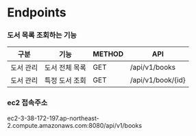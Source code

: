 # Endpoints
### 도서 목록 조회하는 기능

| 구분 | 기능 | METHOD | API |
| --- | --- | --- | --- |
| 도서 관리 | 도서 전체 목록 | GET | /api/v1/books |
| 도서 관리 | 특정 도서 조회 | GET | /api/v1/book/{id} |
### ec2 접속주소
ec2-3-38-172-197.ap-northeast-2.compute.amazonaws.com:8080/api/v1/books